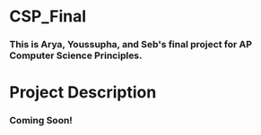 # CSP_Final
### This is Arya, Youssupha, and Seb's final project for AP Computer Science Principles.

# Project Description
### Coming Soon!
